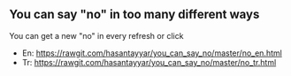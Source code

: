 ## You can say "no" in too many different ways

You can get a new "no" in every refresh or click

- En: https://rawgit.com/hasantayyar/you_can_say_no/master/no_en.html
- Tr: https://rawgit.com/hasantayyar/you_can_say_no/master/no_tr.html
